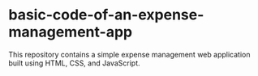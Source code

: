 # basic-code-of-an-expense-management-app
This repository contains a simple expense management web application built using HTML, CSS, and JavaScript.
